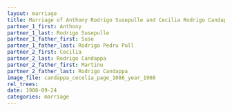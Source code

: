 ```yaml
---
layout: marriage
title: Marriage of Anthony Rodrigo Susepulle and Cecilia Rodrigo Candappa
partner_1_first: Anthony
partner_1_last: Rodrigo Susepulle
partner_1_father_first: Suse
partner_1_father_last: Rodrigo Pedru Pull
partner_2_first: Cecilia
partner_2_last: Rodrigo Candappa
partner_2_father_first: Martinu
partner_2_father_last: Rodrigo Candappa
image_file: candappa_cecelia_page_1086_year_1908
rel_trees:
date: 1908-09-24
categories: marriage
---
```


